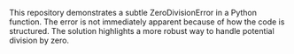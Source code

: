 This repository demonstrates a subtle ZeroDivisionError in a Python function. The error is not immediately apparent because of how the code is structured.  The solution highlights a more robust way to handle potential division by zero.